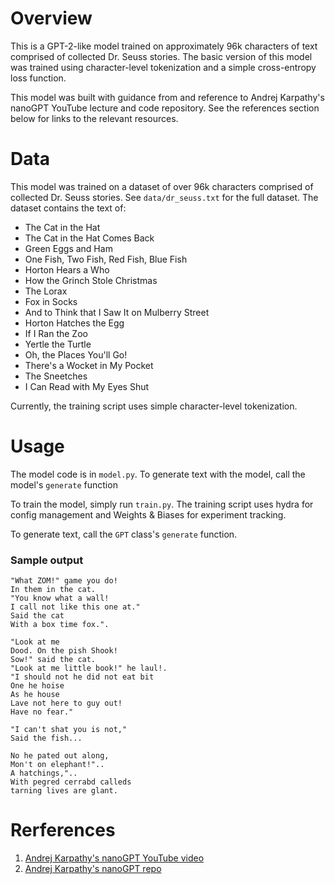 # Overview

This is a GPT-2-like model trained on approximately 96k characters of text comprised of collected Dr. Seuss stories. The basic version of this model was trained using character-level tokenization and a simple cross-entropy loss function.

This model was built with guidance from and reference to Andrej Karpathy's nanoGPT YouTube lecture and code repository. See the references section below for links to the relevant resources.

# Data

This model was trained on a dataset of over 96k characters comprised of collected Dr. Seuss stories. See `data/dr_seuss.txt` for the full dataset. The dataset contains the text of:
- The Cat in the Hat
- The Cat in the Hat Comes Back
- Green Eggs and Ham
- One Fish, Two Fish, Red Fish, Blue Fish
- Horton Hears a Who
- How the Grinch Stole Christmas
- The Lorax
- Fox in Socks
- And to Think that I Saw It on Mulberry Street
- Horton Hatches the Egg
- If I Ran the Zoo
- Yertle the Turtle
- Oh, the Places You'll Go!
- There's a Wocket in My Pocket
- The Sneetches
- I Can Read with My Eyes Shut

Currently, the training script uses simple character-level tokenization.

# Usage

The model code is in `model.py`. To generate text with the model, call the model's `generate` function

To train the model, simply run `train.py`. The training script uses hydra for config management and Weights & Biases for experiment tracking.

To generate text, call the `GPT` class's `generate` function.

### Sample output

```
"What ZOM!" game you do!
In them in the cat.
"You know what a wall!
I call not like this one at."
Said the cat
With a box time fox.".

"Look at me
Dood. On the pish Shook!
Sow!" said the cat.
"Look at me little book!" he laul!.
"I should not he did not eat bit
One he hoise
As he house
Lave not here to guy out!
Have no fear."

"I can't shat you is not,"
Said the fish...

No he pated out along,
Mon't on elephant!"..
A hatchings,"..
With pegred cerrabd calleds
tarning lives are glant.
```

# Rerferences
1) [Andrej Karpathy's nanoGPT YouTube video](https://www.youtube.com/watch?v=kCc8FmEb1nY&t=6042s)
2) [Andrej Karpathy's nanoGPT repo](https://github.com/karpathy/nanoGPT/tree/master)
